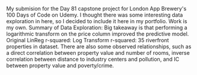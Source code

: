 My submision for the Day 81 capstone project for London App Brewery's 100 Days of Code on Udemy. I thought there was some interesting data exploration in here, so I decided to include it here in my portfolio. Work is my own.
Summary of Data Exploration:
Big takeaway is that performing a logarithmic transform on the price column improved the predictive model.
Original LinReg r-squared: 
Log Transform r-squared: 
35 riverfront properties in dataset.
There are also some observed relationships, such as a direct correlation between property value and number of rooms, inverse correlation between distance to industry centers and pollution, and IC between property value and poverty/crime.
